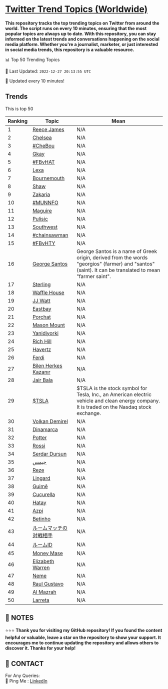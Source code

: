 [Twitter Trend Topics (Worldwide)](https://github.com/ErcinDedeoglu/Twitter-Trend-Topics)
==========

**This repository tracks the top trending topics on Twitter from around the world. 
The script runs on every 10 minutes, ensuring that the most popular topics are always up to date. 
With this repository, you can stay informed on the latest trends and conversations happening on the social media platform. 
Whether you're a journalist, marketer, or just interested in social media trends, this repository is a valuable resource.**


📊 Top 50 Trending Topics

📆 Last Updated: `2022-12-27 20:13:55 UTC`

🔧 Updated every 10 minutes!


## Trends

This is top 50

| Ranking | Topic | Mean |
| ------- | ------------ | ------------ |
| 1 | [Reece James](http://twitter.com/search?q=Reece+James) | N/A |
| 2 | [Chelsea](http://twitter.com/search?q=Chelsea) | N/A |
| 3 | [#CheBou](http://twitter.com/search?q=%23CheBou) | N/A |
| 4 | [Gkay](http://twitter.com/search?q=Gkay) | N/A |
| 5 | [#FBvHAT](http://twitter.com/search?q=%23FBvHAT) | N/A |
| 6 | [Lexa](http://twitter.com/search?q=Lexa) | N/A |
| 7 | [Bournemouth](http://twitter.com/search?q=Bournemouth) | N/A |
| 8 | [Shaw](http://twitter.com/search?q=Shaw) | N/A |
| 9 | [Zakaria](http://twitter.com/search?q=Zakaria) | N/A |
| 10 | [#MUNNFO](http://twitter.com/search?q=%23MUNNFO) | N/A |
| 11 | [Maguire](http://twitter.com/search?q=Maguire) | N/A |
| 12 | [Pulisic](http://twitter.com/search?q=Pulisic) | N/A |
| 13 | [Southwest](http://twitter.com/search?q=Southwest) | N/A |
| 14 | [#chainsawman](http://twitter.com/search?q=%23chainsawman) | N/A |
| 15 | [#FBvHTY](http://twitter.com/search?q=%23FBvHTY) | N/A |
| 16 | [George Santos](http://twitter.com/search?q=George+Santos) | George Santos is a name of Greek origin, derived from the words "georgios" (farmer) and "santos" (saint). It can be translated to mean "farmer saint". |
| 17 | [Sterling](http://twitter.com/search?q=Sterling) | N/A |
| 18 | [Waffle House](http://twitter.com/search?q=Waffle+House) | N/A |
| 19 | [JJ Watt](http://twitter.com/search?q=JJ+Watt) | N/A |
| 20 | [Eastbay](http://twitter.com/search?q=Eastbay) | N/A |
| 21 | [Porchat](http://twitter.com/search?q=Porchat) | N/A |
| 22 | [Mason Mount](http://twitter.com/search?q=Mason+Mount) | N/A |
| 23 | [Yanidiyorki](http://twitter.com/search?q=Yanidiyorki) | N/A |
| 24 | [Rich Hill](http://twitter.com/search?q=Rich+Hill) | N/A |
| 25 | [Havertz](http://twitter.com/search?q=Havertz) | N/A |
| 26 | [Ferdi](http://twitter.com/search?q=Ferdi) | N/A |
| 27 | [Bilen Herkes Kazanır](http://twitter.com/search?q=Bilen+Herkes+Kazan%c4%b1r) | N/A |
| 28 | [Jair Bala](http://twitter.com/search?q=Jair+Bala) | N/A |
| 29 | [$TSLA](http://twitter.com/search?q=%24TSLA) | $TSLA is the stock symbol for Tesla, Inc., an American electric vehicle and clean energy company. It is traded on the Nasdaq stock exchange. |
| 30 | [Volkan Demirel](http://twitter.com/search?q=Volkan+Demirel) | N/A |
| 31 | [Dinamarca](http://twitter.com/search?q=Dinamarca) | N/A |
| 32 | [Potter](http://twitter.com/search?q=Potter) | N/A |
| 33 | [Rossi](http://twitter.com/search?q=Rossi) | N/A |
| 34 | [Serdar Dursun](http://twitter.com/search?q=Serdar+Dursun) | N/A |
| 35 | [جيمس](http://twitter.com/search?q=%d8%ac%d9%8a%d9%85%d8%b3) | N/A |
| 36 | [Reze](http://twitter.com/search?q=Reze) | N/A |
| 37 | [Lingard](http://twitter.com/search?q=Lingard) | N/A |
| 38 | [Guimê](http://twitter.com/search?q=Guim%c3%aa) | N/A |
| 39 | [Cucurella](http://twitter.com/search?q=Cucurella) | N/A |
| 40 | [Hatay](http://twitter.com/search?q=Hatay) | N/A |
| 41 | [Azpi](http://twitter.com/search?q=Azpi) | N/A |
| 42 | [Betinho](http://twitter.com/search?q=Betinho) | N/A |
| 43 | [ルームマッチの対戦相手](http://twitter.com/search?q=%e3%83%ab%e3%83%bc%e3%83%a0%e3%83%9e%e3%83%83%e3%83%81%e3%81%ae%e5%af%be%e6%88%a6%e7%9b%b8%e6%89%8b) | N/A |
| 44 | [ルームID](http://twitter.com/search?q=%e3%83%ab%e3%83%bc%e3%83%a0ID) | N/A |
| 45 | [Money Mase](http://twitter.com/search?q=Money+Mase) | N/A |
| 46 | [Elizabeth Warren](http://twitter.com/search?q=Elizabeth+Warren) | N/A |
| 47 | [Neme](http://twitter.com/search?q=Neme) | N/A |
| 48 | [Raul Gustavo](http://twitter.com/search?q=Raul+Gustavo) | N/A |
| 49 | [Al Mazrah](http://twitter.com/search?q=Al+Mazrah) | N/A |
| 50 | [Larreta](http://twitter.com/search?q=Larreta) | N/A |




## 📝 NOTES

⭐⭐⭐ **Thank you for visiting my GitHub repository! If you found the content helpful or valuable, leave a star on the repository to show your support. It encourages me to continue updating the repository and allows others to discover it. Thanks for your help!**

## 📨 CONTACT

 For Any Queries:  
            🏓 Ping Me : [LinkedIn](https://www.linkedin.com/in/ercindedeoglu/)